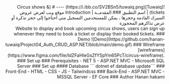 <div dir="rtl" align="right" >
![Tuwaiq](https://i.ibb.co/SV2BSn5/tuwaiq.png)
----
# (Circus shows & tickets) | اسم التطبيق
### المقدمــة | Introduction 
  موقع ويب لعرض عروض السيرك القادمة وحجزها ، يمكن للمستخدمين التسجيل متى احتاجوا إلى حجز تذكرة أو عرض تذاكرهم المحجوزة
  <br>
  Website to display and book upcoming circus shows, users can sign up whenever they need to book a ticket or display their booked tickets.
### Demo  
 ![Demo](https://github.com/hanan-tuwaiq/Project04_Auth_CRUD_ASP.NET/blob/main/demo.gif)
### Wireframe  
 [wireframes](https://www.figma.com/file/IdZFaHIeGsZfYSpYm65PcT/circus-wireframe).   
### Set up  
### Prerequisites
- NET 5 
- ASP.NET MVC
- Microsoft SQL Server 
### Set up  
 #### Database
 ``` dotnet ef database update```
### Front-End  
 - HTML
 - CSS
 - JS
 - Tailwindcss 
### Back-End 
 - ASP.NET MVC
 - MSSQL Server
 - EF Core
### Author
 Hanan hakami
</div>